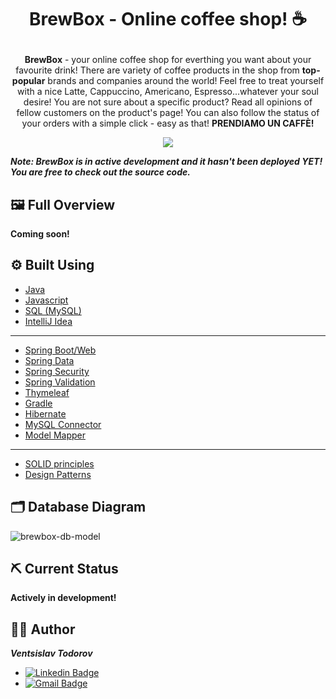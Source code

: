 # <p align="center"> BrewBox - Online coffee shop! ☕

<p align="center"> 
<b>BrewBox</b> - your online coffee shop for everthing you want about your favourite drink! There are variety of coffee products in the shop from <b>top-popular</b> brands and companies around the world! Feel free to treat yourself with a nice Latte, Cappuccino, Americano, Espresso...whatever your soul desire! You are not sure about a specific product? Read all opinions of fellow customers on the product's page! You can also follow the status of your orders with a simple click - easy as that! <b>PRENDIAMO UN CAFFÈ!</b>
<p>

<p align="center">
<img src="https://user-images.githubusercontent.com/107515077/225400925-23b3c3a5-6b8c-49b5-9ca9-f5ef19f35a61.png">
<p>

<b><i>Note: BrewBox is in active development and it hasn't been deployed YET! You are free to check out the source code.</b></i>

## 🖼 Full Overview
<b>Coming soon!</b>

## ⚙ Built Using
* [Java](https://www.java.com/en)
* [Javascript](https://www.javascript.com/)
* [SQL (MySQL)](https://mysql.com)
* [IntelliJ Idea](https://www.jetbrains.com/idea)
---
* [Spring Boot/Web](https://spring.io/projects/spring-boot)
* [Spring Data](https://spring.io/projects/spring-data)
* [Spring Security](https://spring.io/projects/spring-security)
* [Spring Validation](https://www.baeldung.com/spring-boot-bean-validation)
* [Thymeleaf](https://www.thymeleaf.org)
* [Gradle](https://gradle.org)
* [Hibernate](https://hibernate.org)
* [MySQL Connector](https://www.mysql.com/products/connector)
* [Model Mapper](https://modelmapper.org)
---
* [SOLID principles](https://www.baeldung.com/solid-principles)
* [Design Patterns](https://refactoring.guru/design-patterns)
  
## 🗂 Database Diagram
![brewbox-db-model](https://user-images.githubusercontent.com/107515077/225439043-29ecfd58-8d8d-4880-8be6-4170643b3be7.png)

## ⛏ Current Status
<b>Actively in development!</b>
  
## 👨‍💻 Author
<b><i>Ventsislav Todorov</b></i>
* [![Linkedin Badge](https://img.shields.io/badge/LinkedIn-0077B5?style=for-the-badge&logo=linkedin&logoColor=white)](https://www.linkedin.com/in/ventsislav-todorov-835b61252)
* <a href = "mailto: vntodorov02@gmail.com">![Gmail Badge](https://img.shields.io/badge/Gmail-D14836?style=for-the-badge&logo=gmail&logoColor=white)</a>
